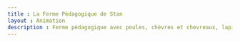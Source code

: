 ```yaml
---
title : La Ferme Pédagogique de Stan
layout : Animation
description : Ferme pédagogique avec poules, chèvres et chevreaux, lapins, poneys
---
```

